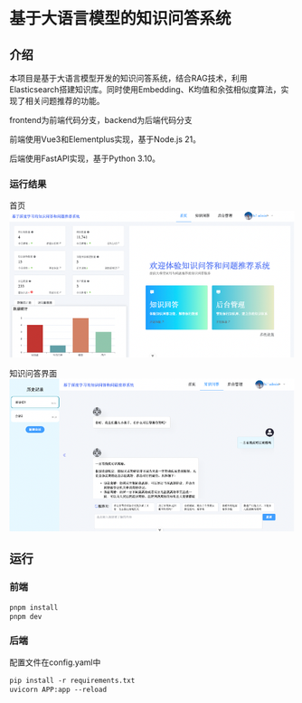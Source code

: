 # 基于大语言模型的知识问答系统
## 介绍
本项目是基于大语言模型开发的知识问答系统，结合RAG技术，利用Elasticsearch搭建知识库。同时使用Embedding、K均值和余弦相似度算法，实现了相关问题推荐的功能。

frontend为前端代码分支，backend为后端代码分支

前端使用Vue3和Elementplus实现，基于Node.js 21。

后端使用FastAPI实现，基于Python 3.10。

### 运行结果
首页
![alt text](image.png)

知识问答界面
![alt text](image-1.png)

## 运行
### 前端

    pnpm install
    pnpm dev

### 后端
配置文件在config.yaml中

    pip install -r requirements.txt
    uvicorn APP:app --reload


